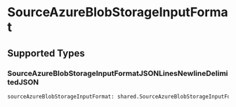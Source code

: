 # SourceAzureBlobStorageInputFormat


## Supported Types

### SourceAzureBlobStorageInputFormatJSONLinesNewlineDelimitedJSON

```python
sourceAzureBlobStorageInputFormat: shared.SourceAzureBlobStorageInputFormatJSONLinesNewlineDelimitedJSON = /* values here */
```

